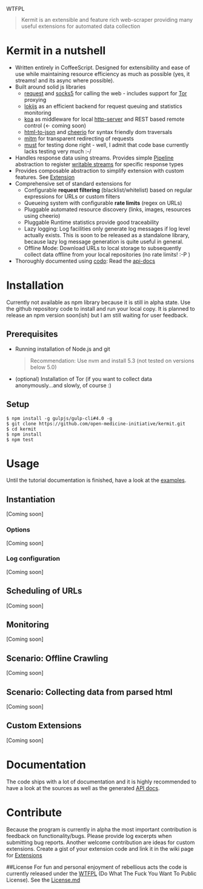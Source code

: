 <a href="http://www.wtfpl.net/"><img
       src="http://www.wtfpl.net/wp-content/uploads/2012/12/wtfpl-badge-4.png"
       width="80" height="15" alt="WTFPL" /></a>

> Kermit is an extensible and feature rich web-scraper providing many useful extensions for
> automated data collection

Kermit in a nutshell
========================

  * Written entirely in CoffeeScript. Designed for extensibility and ease of use while maintaining resource efficiency
  as much as possible (yes, it streams! and its async where possible).
  * Built around solid js libraries
    * [request](https://www.npmjs.com/package/request) and [socks5](https://www.npmjs.com/package/socks5-http-client)
    for calling the web - includes support for [Tor](https://www.torproject.org/) proxying
    * [lokijs](https://www.npmjs.com/package/lokijs) as an efficient backend for request queuing and statistics monitoring
    * [koa](https://www.npmjs.com/package/koa) as middleware for local [http-server](https://www.npmjs.com/package/koa-static)
     and REST based remote control (<- coming soon)
    * [html-to-json](https://www.npmjs.com/package/html-to-json) and [cheerio](https://www.npmjs.com/package/cheerio) for syntax friendly dom traversals
    * [mitm](https://www.npmjs.com/package/mitm) for transparent redirecting of requests
    * [must](https://www.npmjs.com/package/must) for testing done right - well, I admit that code base currently lacks testing very much  :-/
  * Handles response data using streams. Provides simple [Pipeline](http://open-medicine-initiative.github.io/kermit/main/class/Pipeline.html) abstraction to register [writable streams](https://nodejs.org/api/stream.html#stream_class_stream_writable) for specific response types
  * Provides composable abstraction to simplify extension with custom features. See [Extension](http://open-medicine-initiative.github.io/kermit/main/class/Extension.html)
  * Comprehensive set of standard extensions for
    * Configurable **request filtering** (blacklist/whitelist) based on regular expressions for URLs or custom filters
    * Queueing system with configurable **rate limits** (regex on URLs)
    * Pluggable automated resource discovery (links, images, resources using cheerio)
    * Pluggable Runtime statistics provide good traceability
    * Lazy logging: Log facilities only generate log messages if log level actually exists. This is soon to
    be released as a standalone library, because lazy log message generation is quite useful in general.
    * Offline Mode: Download URLs to local storage to subsequently collect data offline from your local repositories (no rate limits! :-P )
  * Thoroughly documented using [codo](https://github.com/coffeedoc/codo): Read the [api-docs](https://open-medicine-initiative.github.io/kermit) 


# Installation
    
Currently not available as npm library because it is still in alpha state. Use the github repository code to install
and run your local copy. It is planned to release an npm version soon(ish) but I am still waiting for
user feedback.
    
## Prerequisites
    
  * Running installation of Node.js and git
    > Recommendation: Use nvm and install 5.3 (not tested on versions below 5.0)
  * (optional) Installation of Tor  (if you want to collect data anonymously...and slowly, of course :)

## Setup
    
	$ npm install -g gulpjs/gulp-cli#4.0 -g
	$ git clone https://github.com/open-medicine-initiative/kermit.git
	$ cd kermit
	$ npm install
	$ npm test

# Usage

Until the tutorial documentation is finished, have a look at the [examples](./src/examples). 

## Instantiation
[Coming soon]

### Options
[Coming soon]

### Log configuration
[Coming soon]

## Scheduling of URLs
[Coming soon]

## Monitoring
[Coming soon]

## Scenario: Offline Crawling
[Coming soon]

## Scenario: Collecting data from parsed html
[Coming soon]

## Custom Extensions
[Coming soon]

# Documentation

The code ships with a lot of documentation and it is highly recommended to have a look at
the sources as well as the generated [API docs](https://open-medicine-initiative.github.io/kermit).

# Contribute

Because the program is currently in alpha the most important contribution is feedback
on functionality/bugs. Please provide log excerpts when submitting bug reports.
Another welcome contribution are ideas for custom extensions. Create a gist of your extension
code and link it in the wiki page for [Extensions](https://github.com/open-medicine-initiative/kermit/wiki/Extensions)


##License
For fun and personal enjoyment of rebellious acts the code is currently released under the [WTFPL](https://en.wikipedia.org/wiki/WTFPL)
(Do What The Fuck You Want To Public License). See the [License.md](License.md)